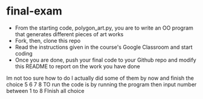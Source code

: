 # final-exam
- From the starting code, polygon_art.py, you are to write an OO program that generates different pieces of art works
- Fork, then, clone this repo
- Read the instructions given in the course's Google Classroom and start coding
- Once you are done, push your final code to your Github repo and modify this README to report on the work you have done

Im not too sure how to do 
I actually did some of them by now and finish the choice 5 6 7 8
TO run the code is by running the program then input number between 1 to 8
FInish all choice